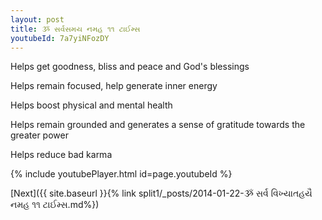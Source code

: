 ```yaml
---
layout: post
title: ૐ સર્વસમય નમહ ૧૧ ટાઈમ્સ
youtubeId: 7a7yiNFozDY
---
```

 
 
Helps get goodness, bliss and peace and God's blessings
 
Helps remain focused, help generate inner energy 
 
Helps boost physical and mental health 
 
Helps remain grounded and generates a sense of gratitude towards the greater power 
 
Helps reduce bad karma
 
 
 
 


{% include youtubePlayer.html id=page.youtubeId %}
 
[Next]({{ site.baseurl }}{% link  split1/_posts/2014-01-22-ૐ સર્વ વિખ્યાતહયૈ નમહ ૧૧ ટાઈમ્સ.md%})
 
